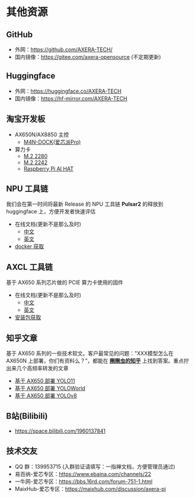 # 其他资源

## GitHub

- 外网：https://github.com/AXERA-TECH/
- 国内镜像：https://gitee.com/axera-opensource (不定期更新)

## Huggingface

- 外网：https://huggingface.co/AXERA-TECH
- 国内镜像：https://hf-mirror.com/AXERA-TECH

## 淘宝开发板

- AX650N/AX8850 主控
  - [M4N-DOCK(爱芯派Pro)](https://e.tb.cn/h.SZeJYWYWLsd7Qzw?tk=0lRT4JCc06U)
- 算力卡
  - [M.2 2280]()
  - [M.2 2242](https://e.tb.cn/h.SZl6cZO58f1Lgiy?tk=CJa14JCXVW3)
  - [Raspberry Pi AI HAT](https://e.tb.cn/h.S0YuDIj4mwJc8RI?tk=JvjY4JCYZnX)
 
## NPU 工具链

我们会在第一时间将最新 Release 的 NPU 工具链 **Pulsar2** 的释放到 huggingface 上，方便开发者快速评估

- 在线文档(更新不是那么及时)
  - [中文](https://pulsar2-docs.readthedocs.io/zh-cn/latest/index.html)
  - [英文](https://pulsar2-docs.readthedocs.io/en/latest/)
- [docker 获取](https://hf-mirror.com/AXERA-TECH/Pulsar2)

## AXCL 工具链

基于 AX650 系列芯片做的 PCIE 算力卡使用的固件

- 在线文档(更新不是那么及时)
  - [中文](https://axcl-docs.readthedocs.io/zh-cn/latest/index.html)
  - [英文]()
- [安装包获取](https://hf-mirror.com/AXERA-TECH/AXCL)

## 知乎文章

基于 AX650 系列的一些技术软文。客户最常见的问题："XXX模型怎么在 AX650N 上部署，你们有资料么？”，都能在 [**圈圈虫的知乎**](https://www.zhihu.com/people/tang-qi-14-37/posts) 上找到答案。重点拧出来几个高频率转发的文章

- [基于 AX650 部署 YOLO11](https://zhuanlan.zhihu.com/p/772269394)
- [基于 AX650 部署 YOLOWorld](https://zhuanlan.zhihu.com/p/721856217)
- [基于 AX650 部署 YOLOv8](https://zhuanlan.zhihu.com/p/683050593)

## B站(Bilibili)

- https://space.bilibili.com/1960137841

## 技术交友

- QQ 群：139953715 (入群验证请填写：一指禅文档，方便管理员通过)
- 易百纳-爱芯专区：https://www.ebaina.com/channels/22
- 一牛网-爱芯专区：https://bbs.16rd.com/forum-751-1.html
- MaixHub-爱芯专区：https://maixhub.com/discussion/axera-pi
